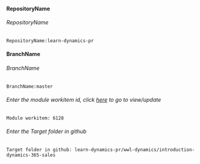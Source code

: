 #### RepositoryName 
###### RepositoryName
```
RepositoryName:learn-dynamics-pr
```

#### BranchName 
###### BranchName
```
BranchName:master
```

###### Enter the module workitem id, click [here](https://microsoftdigitallearning.visualstudio.com/Courseware/_workitems/edit/6128) to go to view/update
```
Module workitem: 6128
```

###### Enter the Target folder in github
```
Target folder in github: learn-dynamics-pr/wwl-dynamics/introduction-dynamics-365-sales
```